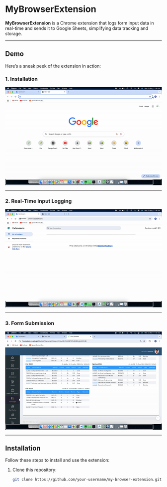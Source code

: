 # MyBrowserExtension

**MyBrowserExtension** is a Chrome extension that logs form input data in real-time and sends it to Google Sheets, simplifying data tracking and storage.

---

## Demo

Here’s a sneak peek of the extension in action:

### 1. **Installation**
![Installation Demo](Assets/loadEx1.gif)

---

### 2. **Real-Time Input Logging**
![Input Logging Demo](Assets/loadEx2.gif)

---

### 3. **Form Submission**
![Form Submission Demo](Assets/FixGrandTotal.gif)

---


## Installation

Follow these steps to install and use the extension:

1. Clone this repository:
   ```bash
   git clone https://github.com/your-username/my-browser-extension.git
